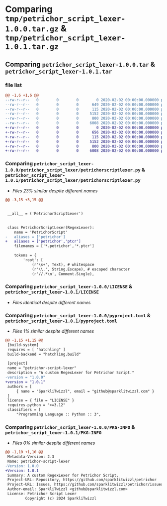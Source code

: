 # Comparing `tmp/petrichor_script_lexer-1.0.0.tar.gz` & `tmp/petrichor_script_lexer-1.0.1.tar.gz`

## Comparing `petrichor_script_lexer-1.0.0.tar` & `petrichor_script_lexer-1.0.1.tar`

### file list

```diff
@@ -1,6 +1,6 @@
--rw-r--r--   0        0        0        0 2020-02-02 00:00:00.000000 petrichor_script_lexer-1.0.0/petrichor_script_lexer/__init__.py
--rw-r--r--   0        0        0      649 2020-02-02 00:00:00.000000 petrichor_script_lexer-1.0.0/petrichor_script_lexer/petrichorscriptlexer.py
--rw-r--r--   0        0        0      115 2020-02-02 00:00:00.000000 petrichor_script_lexer-1.0.0/.gitignore
--rw-r--r--   0        0        0     5152 2020-02-02 00:00:00.000000 petrichor_script_lexer-1.0.0/LICENSE
--rw-r--r--   0        0        0      800 2020-02-02 00:00:00.000000 petrichor_script_lexer-1.0.0/pyproject.toml
--rw-r--r--   0        0        0     6008 2020-02-02 00:00:00.000000 petrichor_script_lexer-1.0.0/PKG-INFO
+-rw-r--r--   0        0        0        0 2020-02-02 00:00:00.000000 petrichor_script_lexer-1.0.1/petrichor_script_lexer/__init__.py
+-rw-r--r--   0        0        0      656 2020-02-02 00:00:00.000000 petrichor_script_lexer-1.0.1/petrichor_script_lexer/petrichorscriptlexer.py
+-rw-r--r--   0        0        0      115 2020-02-02 00:00:00.000000 petrichor_script_lexer-1.0.1/.gitignore
+-rw-r--r--   0        0        0     5152 2020-02-02 00:00:00.000000 petrichor_script_lexer-1.0.1/LICENSE
+-rw-r--r--   0        0        0      800 2020-02-02 00:00:00.000000 petrichor_script_lexer-1.0.1/pyproject.toml
+-rw-r--r--   0        0        0     6008 2020-02-02 00:00:00.000000 petrichor_script_lexer-1.0.1/PKG-INFO
```

### Comparing `petrichor_script_lexer-1.0.0/petrichor_script_lexer/petrichorscriptlexer.py` & `petrichor_script_lexer-1.0.1/petrichor_script_lexer/petrichorscriptlexer.py`

 * *Files 23% similar despite different names*

```diff
@@ -3,15 +3,15 @@
 
 
 __all__ = ('PetrichorScriptLexer')
 
 
 class PetrichorScriptLexer(RegexLexer):
 	name = 'PetrichorScript'
-	aliases = ['petrichor']
+	aliases = ['petrichor','ptcr']
 	filenames = ['*.petrichor','*.ptcr']
 
 	tokens = {
 		'root': [
 			(r'\s+', Text), # whitespace
 			(r'\\.', String.Escape), # escaped character
 			(r'//.*\n', Comment.Single),
```

### Comparing `petrichor_script_lexer-1.0.0/LICENSE` & `petrichor_script_lexer-1.0.1/LICENSE`

 * *Files identical despite different names*

### Comparing `petrichor_script_lexer-1.0.0/pyproject.toml` & `petrichor_script_lexer-1.0.1/pyproject.toml`

 * *Files 1% similar despite different names*

```diff
@@ -1,15 +1,15 @@
 [build-system]
 requires = [ "hatchling" ]
 build-backend = "hatchling.build"
 
 [project]
 name = "petrichor-script-lexer"
 description = "A custom RegexLexer for Petrichor Script."
-version = "1.0.0"
+version = "1.0.1"
 authors = [
     { name = "SparkliTwizzl", email = "github@sparklitwizzl.com" }
 ]
 license = { file = "LICENSE" }
 requires-python = ">=3.12"
 classifiers = [
     "Programming Language :: Python :: 3",
```

### Comparing `petrichor_script_lexer-1.0.0/PKG-INFO` & `petrichor_script_lexer-1.0.1/PKG-INFO`

 * *Files 0% similar despite different names*

```diff
@@ -1,10 +1,10 @@
 Metadata-Version: 2.3
 Name: petrichor-script-lexer
-Version: 1.0.0
+Version: 1.0.1
 Summary: A custom RegexLexer for Petrichor Script.
 Project-URL: Repository, https://github.com/sparklitwizzl/petrichor
 Project-URL: Issues, https://github.com/sparklitwizzl/petrichor/issues
 Author-email: SparkliTwizzl <github@sparklitwizzl.com>
 License: Petrichor Script Lexer
         Copyright (c) 2024 SparkliTwizzl
```

